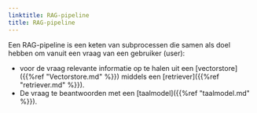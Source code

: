 ```yaml
---
linktitle: RAG-pipeline
title: RAG-pipeline 
---
```

Een RAG-pipeline is een keten van subprocessen die samen als doel hebben om vanuit een vraag van een gebruiker (user):
- voor de vraag relevante informatie op te halen uit een [vectorstore]({{%ref "Vectorstore.md" %}}) middels een [retriever]({{%ref "retriever.md" %}}).
- De vraag te beantwoorden met een [taalmodel]({{%ref "taalmodel.md" %}}).
